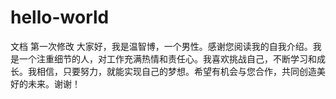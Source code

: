 # hello-world
文档
第一次修改
大家好，我是温智博，一个男性。感谢您阅读我的自我介绍。我是一个注重细节的人，对工作充满热情和责任心。我喜欢挑战自己，不断学习和成长。我相信，只要努力，就能实现自己的梦想。希望有机会与您合作，共同创造美好的未来。谢谢！

